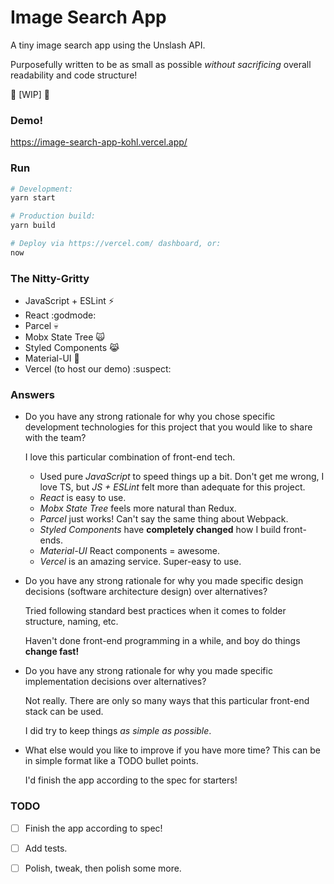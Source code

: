 # Image Search App

A tiny image search app using the Unslash API.

Purposefully written to be as small as possible _without sacrificing_ overall readability and code structure!

:construction: [WIP] :construction:

### Demo!

https://image-search-app-kohl.vercel.app/

### Run

```bash
# Development:
yarn start

# Production build:
yarn build

# Deploy via https://vercel.com/ dashboard, or:
now
```

### The Nitty-Gritty

- JavaScript + ESLint :zap:
- React :godmode:
- Parcel :skull:
- Mobx State Tree :scream_cat:
- Styled Components :joy_cat:
- Material-UI :older_woman:
- Vercel (to host our demo) :suspect:

### Answers

- Do you have any strong rationale for why you chose specific development technologies for this project that you would like to share with the team?

  I love this particular combination of front-end tech.

  - Used pure _JavaScript_ to speed things up a bit. Don't get me wrong, I love TS, but _JS + ESLint_ felt more than adequate for this project.
  - _React_ is easy to use.
  - _Mobx State Tree_ feels more natural than Redux.
  - _Parcel_ just works! Can't say the same thing about Webpack.
  - _Styled Components_ have **completely changed** how I build front-ends.
  - _Material-UI_ React components = awesome.
  - _Vercel_ is an amazing service. Super-easy to use.

- Do you have any strong rationale for why you made specific design decisions (software architecture design) over alternatives?

  Tried following standard best practices when it comes to folder structure, naming, etc.

  Haven't done front-end programming in a while, and boy do things **change fast!**

- Do you have any strong rationale for why you made specific implementation decisions over alternatives?

  Not really. There are only so many ways that this particular front-end stack can be used.
  
  I did try to keep things _as simple as possible_.

- What else would you like to improve if you have more time? This can be in simple format like a TODO bullet points.

  I'd finish the app according to the spec for starters!

### TODO

- [ ] Finish the app according to spec!

- [ ] Add tests.

- [ ] Polish, tweak, then polish some more.
